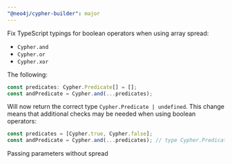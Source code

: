 ```yaml
---
"@neo4j/cypher-builder": major
---
```


Fix TypeScript typings for boolean operators when using array spread:

-   `Cypher.and`
-   `Cypher.or`
-   `Cypher.xor`

The following:

```ts
const predicates: Cypher.Predicate[] = [];
const andPredicate = Cypher.and(...predicates);
```

Will now return the correct type `Cypher.Predicate | undefined`. This change means that additional checks may be needed when using boolean operators:

```ts
const predicates = [Cypher.true, Cypher.false];
const andPredicate = Cypher.and(...predicates); // type Cypher.Predicate | undefined
```

Passing parameters without spread

